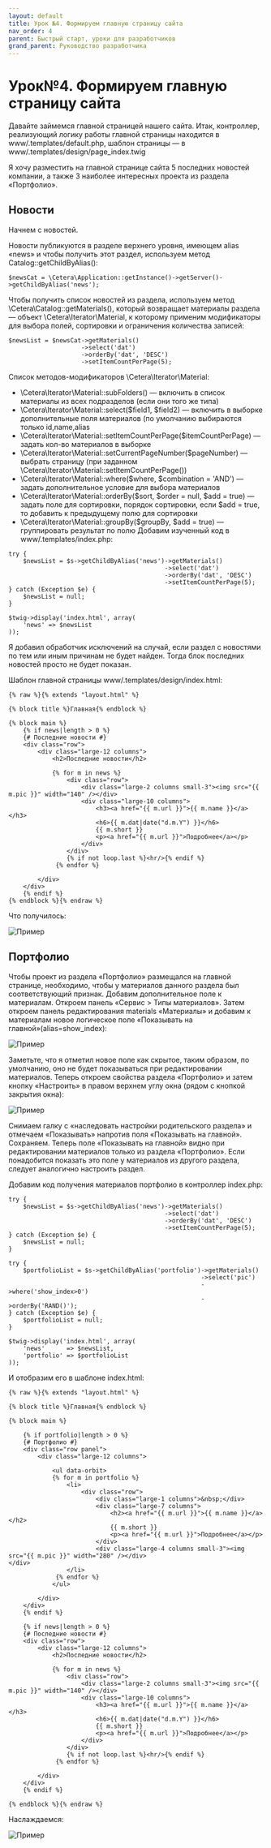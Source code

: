 ```yaml
---
layout: default
title: Урок №4. Формируем главную страницу сайта
nav_order: 4
parent: Быстрый старт, уроки для разработчиков
grand_parent: Руководство разработчика
---
```


# Урок№4. Формируем главную страницу сайта

Давайте займемся главной страницей нашего сайта. Итак, контроллер, реализующий логику работы главной страницы находится в www/.templates/default.php, шаблон страницы — в www/.templates/design/page_index.twig

Я хочу разместить на главной странице сайта 5 последних новостей компании, а также 3 наиболее интересных проекта из раздела «Портфолио».

## Новости

Начнем с новостей.

Новости публикуются в разделе верхнего уровня, имеющем alias «news» и чтобы получить этот раздел, используем метод Catalog::getChildByAlias():

	$newsCat = \Cetera\Application::getInstance()->getServer()->getChildByAlias('news');
 

Чтобы получить список новостей из раздела, используем метод \Cetera\Catalog::getMaterials(), который возвращает материалы раздела — объект \Cetera\Iterator\Material, к которому применим модификаторы для выбора полей, сортировки и ограничения количества записей:

	$newsList = $newsCat->getMaterials()
	                    ->select('dat')
	                    ->orderBy('dat', 'DESC')
	                    ->setItemCountPerPage(5);
 

Список методов-модификаторов \Cetera\Iterator\Material:

* \Cetera\Iterator\Material::subFolders() — включить в список материалы из всех подразделов (если они того же типа)
* \Cetera\Iterator\Material::select($field1, $field2) — включить в выборке дополнительные поля материалов (по умолчанию выбираются только id,name,alias
* \Cetera\Iterator\Material::setItemCountPerPage($itemCountPerPage) — задать кол-во материалов в выборке
* \Cetera\Iterator\Material::setCurrentPageNumber($pageNumber) — выбрать страницу (при заданном \Cetera\Iterator\Material::setItemCountPerPage())
* \Cetera\Iterator\Material::where($where, $combination = 'AND') — задать дополнительное условие для выбора материалов
* \Cetera\Iterator\Material::orderBy($sort, $order = null, $add = true) — задать поле для сортировки, порядок сортировки, если $add = true, то добавить к предыдущему полю для сортировки
* \Cetera\Iterator\Material::groupBy($groupBy, $add = true) — группировать результат по полю
Добавим изученный код в www/.templates/index.php:

```
try {
    $newsList = $s->getChildByAlias('news')->getMaterials()
                                           ->select('dat')
                                           ->orderBy('dat', 'DESC')
                                           ->setItemCountPerPage(5);
} catch (Exception $e) {
    $newsList = null;
}                    
 
$twig->display('index.html', array(
    'news' => $newsList
));
``` 

Я добавил обработчик исключений на случай, если раздел с новостями по тем или иным причинам не будет найден. Тогда блок последних новостей просто не будет показан.

Шаблон главной страницы www/.templates/design/index.html:
```
{% raw %}{% extends "layout.html" %}
 
{% block title %}Главная{% endblock %}
 
{% block main %}
    {% if news|length > 0 %}
    {# Последние новости #}
    <div class="row">
        <div class="large-12 columns">
            <h2>Последние новости</h2>
 
            {% for m in news %}
                <div class="row">
                    <div class="large-2 columns small-3"><img src="{{ m.pic }}" width="140" /></div>
                    <div class="large-10 columns">
                        <h3><a href="{{ m.url }}">{{ m.name }}</a></h3>  
                        <h6>{{ m.dat|date("d.m.Y") }}</h6>              
                        {{ m.short }}
                        <p><a href="{{ m.url }}">Подробнее</a></p>
                    </div>
                </div>
                {% if not loop.last %}<hr/>{% endif %}            
             {% endfor %}
 
        </div>
    </div>    
    {% endif %}
{% endblock %}{% endraw %} 
```

Что получилось:

![Пример]({{site.baseurl}}/images/pic11.png)

## Портфолио

Чтобы проект из раздела «Портфолио» размещался на главной странице, необходимо, чтобы у материалов данного раздела был соответствующий признак. Добавим дополнительное поле к материалам. Откроем панель «Сервис > Типы материалов». Затем откроем панель редактирования materials «Материалы» и добавим к материалам новое логическое поле «Показывать на главной»(alias=show_index):

![Пример]({{site.baseurl}}/images/pic12.png)

Заметьте, что я отметил новое поле как скрытое, таким образом, по умолчанию, оно не будет показываться при редактировании материалов. Теперь откроем свойства раздела «Портфолио» и затем кнопку «Настроить» в правом верхнем углу окна (рядом с кнопкой закрытия окна):

![Пример]({{site.baseurl}}/images/pic13.png)

Снимаем галку с «наследовать настройки родительского раздела» и отмечаем «Показывать» напротив поля «Показывать на главной». Сохраняем. Теперь поле «Показывать на главной» видно при редактировании материалов только из раздела «Портфолио». Если понадобится показать это поле у материалов из другого раздела, следует аналогично настроить раздел.

Добавим код получения материалов портфолио в контроллер index.php:

	try {
	    $newsList = $s->getChildByAlias('news')->getMaterials()
	                                           ->select('dat')
	                                           ->orderBy('dat', 'DESC')
	                                           ->setItemCountPerPage(5);
	} catch (Exception $e) {
	    $newsList = null;
	}   
	 
	try {
	    $portfolioList = $s->getChildByAlias('portfolio')->getMaterials()
	                                                     ->select('pic')
	                                                     ->where('show_index>0')
	                                                     ->orderBy('RAND()');
	} catch (Exception $e) {
	    $portfolioList = null;
	}                   
	 
	$twig->display('index.html', array(
	    'news'      => $newsList,
	    'portfolio' => $portfolioList
	));
 

И отобразим его в шаблоне index.html:

```
{% raw %}{% extends "layout.html" %}
 
{% block title %}Главная{% endblock %}
 
{% block main %}
 
    {% if portfolio|length > 0 %}
    {# Портфолио #}
    <div class="row panel">
        <div class="large-12 columns">
 
            <ul data-orbit>
            {% for m in portfolio %}
                <li>
                    <div class="row">
                        <div class="large-1 columns">&nbsp;</div>
                        <div class="large-7 columns">
                            <h2><a href="{{ m.url }}">{{ m.name }}</a></h2>              
                            {{ m.short }}
                            <p><a href="{{ m.url }}">Подробнее</a></p>
                        </div>
                        <div class="large-4 columns small-3"><img src="{{ m.pic }}" width="280" /></div> 
</div>
                </li>         
             {% endfor %}            
            </ul>
 
        </div>
    </div>    
    {% endif %}
 
    {% if news|length > 0 %}
    {# Последние новости #}
    <div class="row">
        <div class="large-12 columns">
            <h2>Последние новости</h2>
 
            {% for m in news %}
                <div class="row">
                    <div class="large-2 columns small-3"><img src="{{ m.pic }}" width="140" /></div>
                    <div class="large-10 columns">
                        <h3><a href="{{ m.url }}">{{ m.name }}</a></h3>  
                        <h6>{{ m.dat|date("d.m.Y") }}</h6>              
                        {{ m.short }}
                        <p><a href="{{ m.url }}">Подробнее</a></p>
                    </div>
                </div>
                {% if not loop.last %}<hr/>{% endif %}            
             {% endfor %}
 
        </div>
    </div>    
    {% endif %}
 
{% endblock %}{% endraw %} 
```

Наслаждаемся:

![Пример]({{site.baseurl}}/images/pic14.png)